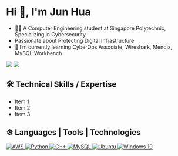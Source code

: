 # Hi 👋, I'm Jun Hua

* 👨‍💻 A Computer Engineering student at Singapore Polytechnic, Specializing in Cybersecurity
* Passionate about Protecting Digital Infrastructure 
* 🌱 I’m currently learning CyberOps Associate, Wireshark, Mendix, MySQL Workbench

<a href="https://linkedin.com/in/jun-hua-lee">
<img src="https://img.shields.io/badge/LinkedIn-0077B5?style=for-the-badge&logo=linkedin&logoColor=white"  /></a>
<a href="https://jun-hua-lee.github.io">
  <img src="https://img.shields.io/badge/Website-008565?style=for-the-badge&logo=googledocs&logoColor=white" />  </a>

## 🛠️ Technical Skills / Expertise
* Item 1
* Item 2
* Item 3


## ⚙️ Languages | Tools | Technologies 
<a href="https://aws.amazon.com"> <img alt="AWS" src="https://img.shields.io/badge/AWS%20-%23FF9900.svg?&style=for-the-badge&logo=amazon-aws&logoColor=white"/> </a> 
<a href="https://www.python.org"> <img alt="Python" src="https://img.shields.io/badge/python%20-%2314354C.svg?&style=for-the-badge&logo=python&logoColor=white"/> </a> 
<a href="https://isocpp.org/"> <img alt="C++" src="https://img.shields.io/badge/c++%20-%2300599C.svg?&style=for-the-badge&logo=c%2B%2B&ogoColor=white"/> </a> 
<a href="https://www.mysql.com/"> <img alt="MySQL" src="https://img.shields.io/badge/mysql-%2300f.svg?&style=for-the-badge&logo=mysql&logoColor=white"/> </a> 
<a href="https://ubuntu.com/"> <img alt="Ubuntu" src="https://img.shields.io/badge/Ubuntu-E95420?style=for-the-badge&logo=ubuntu&logoColor=white" /> </a> 
<a href="https://www.microsoft.com/windows"> <img alt="Windows 10" src="https://img.shields.io/badge/Windows-0078D6?style=for-the-badge&logo=windows&logoColor=white" /> </a>
